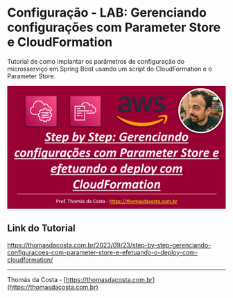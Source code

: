 # Configuração - LAB: Gerenciando configurações com Parameter Store e CloudFormation

Tutorial de como implantar os parâmetros de configuração do microsserviço em Spring Boot usando um script do CloudFormation e o Parameter Store.

![](logo.png)

## Link do Tutorial

https://thomasdacosta.com.br/2023/09/23/step-by-step-gerenciando-configuracoes-com-parameter-store-e-efetuando-o-deploy-com-cloudformation/

---

Thomás da Costa - [https://thomasdacosta.com.br](https://thomasdacosta.com.br)